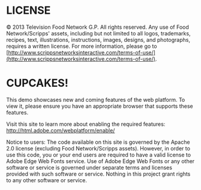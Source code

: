 LICENSE
========
&copy; 2013 Television Food Network G.P. All rights reserved. Any use of Food Network/Scripps' assets, including but not limited to all logos, trademarks, recipes, text, illustrations, instructions, images, designs, and photographs, requires a written license.  For more information, please go to [http://www.scrippsnetworksinteractive.com/terms-of-use/](http://www.scrippsnetworksinteractive.com/terms-of-use/).

CUPCAKES!
========
This demo showcases new and coming features of the web platform. To view it, please ensure you have an appropriate browser that supports these features.

Visit this site to learn more about enabling the required features: http://html.adobe.com/webplatform/enable/

Notice to users: The code available on this site is governed by the Apache 2.0 license (excluding Food Network/Scripps assets). However, in order to use this code, you or your end users are required to have a valid license to Adobe Edge Web Fonts service. Use of Adobe Edge Web Fonts or any other software or service is governed under separate terms and licenses provided with such software or service. Nothing in this project grant rights to any other software or service. 
